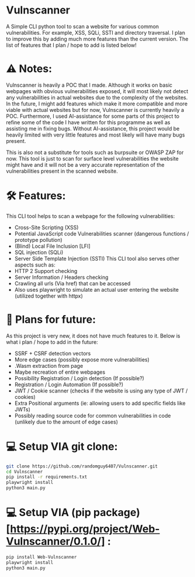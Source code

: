 # Vulnscanner
 A Simple CLI python tool to scan a website for various common vulnerabilities. For example, XSS, SQLi, SSTI and directory traversal. I plan to improve this by adding much more features than the current version. The list of features that I plan / hope to add is listed below!

# ⚠️ Notes:
 Vulnscanner is heavily a POC that I made. Although it works on basic webpages with obvious vulnerabilities exposed, it will most likely not detect any vulnerabilities in actual websites due to the complexity of the websites. In the future, I might add features which make it more compatible and more viable with actual websites but for now, Vulnscanner is currently heavily a POC. Furthermore, I used AI-assistance for some parts of this project to refine some of the code I have written for this programme as well as assisting me in fixing bugs. Without AI-assistance, this project would be heavily limited with very little features and most likely will have many bugs present.

 This is also not a substitute for tools such as burpsuite or OWASP ZAP for now. This tool is just to scan for surface level vulnerabilities the website might have and it will not be a very accurate representation of the vulnerabilities present in the scanned website.

# 🛠️ Features:
 This CLI tool helps to scan a webpage for the following vulnerabilities:
 - Cross-Site Scripting (XSS)
 - Potential JavaScript code Vulnerabilities scanner (dangerous functions / prototype pollution)
 - (Blind) Local File Inclusion [LFI]
 - SQL injection (SQLi)
 - Server Side Template Injection (SSTI)
 This CLI tool also serves other aspects such as:
 - HTTP 2 Support checking
 - Server Information / Headers checking
 - Crawling all urls (Via href) that can be accessed
 - Also uses playwright to simulate an actual user entering the website (utilized together with httpx)
 

# 📅 Plans for future:
 As this project is very new, it does not have much features to it. Below is what i plan / hope to add in the future:
 - SSRF + CSRF detection vectors
 - More edge cases (possibly expose more vulnerabilities)
 - .Wasm extraction from page 
 - Maybe recreation of entire webpages
 - Possibility Registration / Login detection (If possible?)
 - Registration / Login Automation (If possible?)
 - JWT / Cookie scanner (checks if the website is using any type of JWT / cookies)
 - Extra Positional arguments (ie: allowing users to add specific fields like JWTs)
 - Possibly reading source code for common vulnerabilities in code (unlikely due to the amount of edge cases)

# 💻 Setup VIA git clone:
```bash
git clone https://github.com/randomguy6407/Vulnscanner.git
cd Vulnscanner
pip install -r requirements.txt
playwright install
python3 main.py
```

# 💻 Setup VIA (pip package)[https://pypi.org/project/Web-Vulnscanner/0.1.0/] :
```bash
pip install Web-Vulnscanner
playwright install
python3 main.py
```
